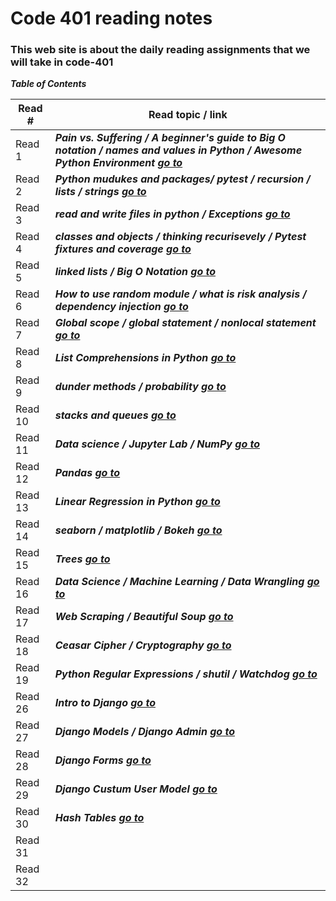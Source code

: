 # Code 401 reading notes
### This web site is about the daily reading assignments that we will take in code-401  

***Table of Contents***

Read #    |    Read topic / link
------    | ------------------
Read 1    | ***Pain vs. Suffering / A beginner's guide to Big O notation / names and values in Python / Awesome Python Environment         [go to]( https://osama-yousef.github.io/Code-401-reading-notes/class-01 )***
Read 2    | ***Python mudukes and packages/ pytest / recursion / lists / strings   [go to]( https://osama-yousef.github.io/Code-401-reading-notes/class-02 )***
Read 3    | ***read and write files in python / Exceptions   [go to]( https://osama-yousef.github.io/Code-401-reading-notes/class-03 )***
Read 4    | ***classes and objects / thinking recurisevely / Pytest fixtures and coverage   [go to]( https://osama-yousef.github.io/Code-401-reading-notes/class-04 )***
Read 5    | ***linked lists / Big O Notation   [go to]( https://osama-yousef.github.io/Code-401-reading-notes/class-05 )***
Read 6    | ***How to use random module / what is risk analysis / dependency injection  [go to]( https://osama-yousef.github.io/Code-401-reading-notes/class-06 )***
Read 7    | ***Global scope / global statement / nonlocal statement  [go to]( https://osama-yousef.github.io/Code-401-reading-notes/class-07 )***
Read 8    | ***List Comprehensions in Python  [go to]( https://osama-yousef.github.io/Code-401-reading-notes/class-08 )***
Read 9    | ***dunder methods / probability  [go to]( https://osama-yousef.github.io/Code-401-reading-notes/class-09 )***
Read 10   | ***stacks and queues [go to]( https://osama-yousef.github.io/Code-401-reading-notes/class-10 )***
Read 11   | ***Data science / Jupyter Lab / NumPy  [go to]( https://osama-yousef.github.io/Code-401-reading-notes/class-11 )***
Read 12   | ***Pandas  [go to]( https://osama-yousef.github.io/Code-401-reading-notes/class-12)***
Read 13   | ***Linear Regression in Python  [go to]( https://osama-yousef.github.io/Code-401-reading-notes/class-13)***
Read 14   | ***seaborn / matplotlib / Bokeh  [go to]( https://osama-yousef.github.io/Code-401-reading-notes/class-14)***
Read 15   | ***Trees  [go to]( https://osama-yousef.github.io/Code-401-reading-notes/class-15)***
Read 16   | ***Data Science / Machine Learning / Data Wrangling  [go to]( https://osama-yousef.github.io/Code-401-reading-notes/class-16)***
Read 17   | ***Web Scraping / Beautiful Soup  [go to]( https://osama-yousef.github.io/Code-401-reading-notes/class-17)***
Read 18   | ***Ceasar Cipher / Cryptography  [go to]( https://osama-yousef.github.io/Code-401-reading-notes/class-18)***
Read 19   | ***Python Regular Expressions / shutil / Watchdog  [go to]( https://osama-yousef.github.io/Code-401-reading-notes/class-19)***
Read 26   | ***Intro to Django  [go to]( https://osama-yousef.github.io/Code-401-reading-notes/class-26)***
Read 27   | ***Django Models / Django Admin  [go to]( https://osama-yousef.github.io/Code-401-reading-notes/class-27)***
Read 28   | ***Django Forms  [go to]( https://osama-yousef.github.io/Code-401-reading-notes/class-28)***
Read 29   | ***Django Custum User Model  [go to]( https://osama-yousef.github.io/Code-401-reading-notes/class-29)***
Read 30   | ***Hash Tables  [go to]( https://osama-yousef.github.io/Code-401-reading-notes/class-30)***
Read 31   | 
Read 32   | 
